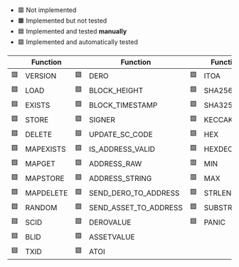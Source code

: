 - 🟥 Not implemented
- 🟧 Implemented but not tested
- 🟦 Implemented and tested **manually**
- 🟩 Implemented and automatically tested

|    | Function  |    | Function              |    | Function  |
|--- |-----------|--- |-----------------------|----|-----------|
| 🟥 | VERSION   | 🟩 | DERO                  | 🟩 | ITOA      | 
| 🟩 | LOAD      | 🟩 | BLOCK_HEIGHT          | 🟩 | SHA256    | 
| 🟦 | EXISTS    | 🟩 | BLOCK_TIMESTAMP       | 🟩 | SHA3256   | 
| 🟩 | STORE     | 🟩 | SIGNER                | 🟩 | KECCAK256 | 
| 🟩 | DELETE    | 🟩 | UPDATE_SC_CODE        | 🟩 | HEX       | 
| 🟩 | MAPEXISTS | 🟩 | IS_ADDRESS_VALID      | 🟩 | HEXDECODE | 
| 🟩 | MAPGET    | 🟩 | ADDRESS_RAW           | 🟥 | MIN       | 
| 🟩 | MAPSTORE  | 🟩 | ADDRESS_STRING        | 🟥 | MAX       | 
| 🟩 | MAPDELETE | 🟩 | SEND_DERO_TO_ADDRESS  | 🟩 | STRLEN    | 
| 🟩 | RANDOM    | 🟩 | SEND_ASSET_TO_ADDRESS | 🟩 | SUBSTR    | 
| 🟦 | SCID      | 🟩 | DEROVALUE             | 🟦 | PANIC     | 
| 🟦 | BLID      | 🟩 | ASSETVALUE            |    |           | 
| 🟦 | TXID      | 🟩 | ATOI                  |    |           | 